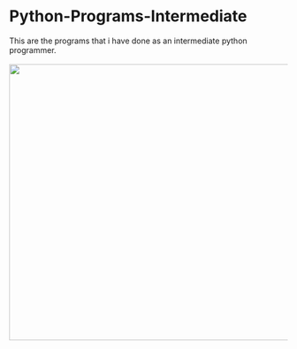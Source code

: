 # Python-Programs-Intermediate
This are the programs that i have done as an intermediate python programmer.
<br><br>
<img src="https://res.cloudinary.com/teepublic/image/private/s--Km-rNv4e--/t_Preview/b_rgb:191919,c_lpad,f_jpg,h_630,q_90,w_1200/v1503921169/production/designs/1856074_1.jpg" height="500" width="800">
